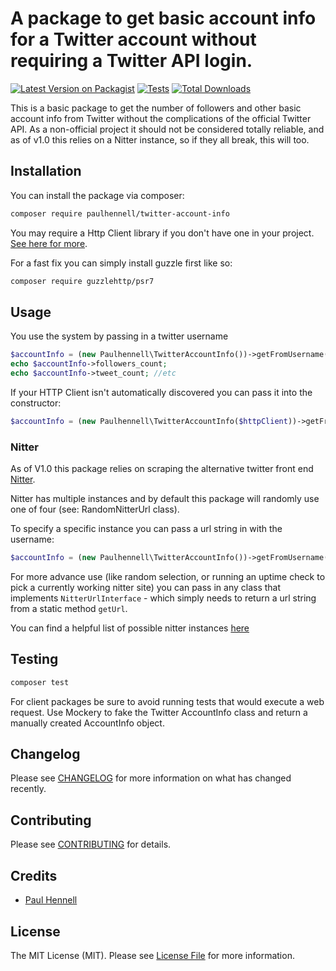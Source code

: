 
# A package to get basic account info for a Twitter account without requiring a Twitter API login.

[![Latest Version on Packagist](https://img.shields.io/packagist/v/paulhennell/twitter-account-info.svg?style=flat-square)](https://packagist.org/packages/paulhennell/twitter-account-info)
[![Tests](https://github.com/paulhennell/twitter-account-info/actions/workflows/run-tests.yml/badge.svg?branch=main)](https://github.com/paulhennell/twitter-account-info/actions/workflows/run-tests.yml)
[![Total Downloads](https://img.shields.io/packagist/dt/paulhennell/twitter-account-info.svg?style=flat-square)](https://packagist.org/packages/paulhennell/twitter-account-info)

This is a basic package to get the number of followers and other basic account info from Twitter without the complications of the official Twitter API. As a non-official project it should not be considered totally reliable, and as of v1.0 this relies on a Nitter instance, so if they all break, this will too.

## Installation

You can install the package via composer:

```bash
composer require paulhennell/twitter-account-info
```

You may require a Http Client library if you don't have one in your project. [See here for more](https://docs.php-http.org/en/latest/httplug/users.html).

For a fast fix you can simply install guzzle first like so:

```bash
composer require guzzlehttp/psr7
```

## Usage

You use the system by passing in a twitter username

```php
$accountInfo = (new Paulhennell\TwitterAccountInfo())->getFromUsername("hennell_dev");
echo $accountInfo->followers_count;
echo $accountInfo->tweet_count; //etc
```

If your HTTP Client isn't automatically discovered you can pass it into the constructor:

```php
$accountInfo = (new Paulhennell\TwitterAccountInfo($httpClient))->getFromUsername("hennell_dev");
```

### Nitter
As of V1.0 this package relies on scraping the alternative twitter front end [Nitter](https://github.com/zedeus/nitter).

Nitter has multiple instances and by default this package will randomly use one of four (see: RandomNitterUrl class).

To specify a specific instance you can pass a url string in with the username:
```php
$accountInfo = (new Paulhennell\TwitterAccountInfo())->getFromUsername("hennell_dev", "https://nitter.net");
```
For more advance use (like random selection, or running an uptime check to pick a currently working nitter site) you can pass in any class that implements `NitterUrlInterface` - which simply needs to return a url string from a static method `getUrl`.

You can find a helpful list of possible nitter instances [here](https://github.com/xnaas/nitter-instances)

## Testing

```bash
composer test
```

For client packages be sure to avoid running tests that would execute a web request. Use Mockery to fake the Twitter AccountInfo class and return a manually created AccountInfo object.

## Changelog

Please see [CHANGELOG](CHANGELOG.md) for more information on what has changed recently.

## Contributing

Please see [CONTRIBUTING](https://github.com/spatie/.github/blob/main/CONTRIBUTING.md) for details.

## Credits

- [Paul Hennell](https://github.com/paulhennell)

## License

The MIT License (MIT). Please see [License File](LICENSE.md) for more information.
